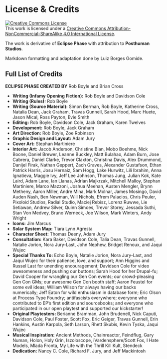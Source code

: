 # License & Credits

<a rel="license" href="http://creativecommons.org/licenses/by-nc-sa/4.0/"><img alt="Creative Commons License" style="border-width:0" src="https://i.creativecommons.org/l/by-nc-sa/4.0/88x31.png" /></a><br />
This work is licensed under a <a rel="license" href="http://creativecommons.org/licenses/by-nc-sa/4.0/">Creative Commons Attribution-NonCommercial-ShareAlike 4.0 International License</a>.

The work is derivative of **Eclipse Phase** with attribution to **Posthuman Studios**.

Markdown formatting and adaptation done by Luiz Borges Gomide.

## Full List of Credits

**ECLIPSE PHASE CREATED BY** Rob Boyle and Brian Cross

<div class="stat-list">

- **Writing (Infamy Opening Fiction):** Rob Boyle and Davidson Cole
- **Writing (Rules):** Rob Boyle
- **Writing (Source Material):** Simon Berman, Rob Boyle, Katherine Cross, Natalia Dean, Jack Graham, Travas Gunnell, Sarah Hood, Marc Huete, Jason Mical, Ross Payton, Evie Smith
- **Editing:** Rob Boyle, Davidson Cole, Jack Graham, Karen Twelves
- **Development:** Rob Boyle, Jack Graham
- **Art Direction:** Rob Boyle, Zoe Robinson
- **Graphic Design and Layout:** Adam Jury
- **Cover Art:** Stephan Martiniere
- **Interior Art:** Jacob Anderson, Christine Bian, Mobo Boehme, Nick Boone, Daniel Brewer, Leanne Buckley, Matt Bulahao, Adam Burn, Jose Cabrera, Daniel Clarke, Trevor Claxton, Christina Davis, Alex Drummond, Danijel Firak, Nathan Geppert, Zach Graves, Alexander Gustafson, Ethan Patrick Harris, Josu Hernaiz, Sam Hogg, Lake Hurwitz, Lili Ibrahim, Anna Ignatieva, Maggie Ivy, Jeff Lee Johnson, Thomas Jung, Julian Kok, Kate Laird, Adam Lane, Ian Llanas, Adrian Majkrzak, Mitchell Malloy, Stephan Martiniere, Marco Mazzoni, Joshua Meehan, Austen Mengler, Brynn Metheny, Aaron Miller, Andre Mina, Mark Molnar, James Mosingo, David Auden Nash, Ben Newman, Will Nichols, Efrem Palacios, Chris Peuler, Pixoloid Studios, Radial Studio, Maciej Rebisz, Lorenz Ruwwe, Lie Setiawan, Andrew Silver, Quinn Simoes, Trevor Storey, Jessada Suthi, Stan Von Medvey, Bruno Werneck, Joe Wilson, Mark Winters, Andy Wright
- **Icons:** Jim Marcus
- **Solar System Map:** Tiara Lynn Agresta
- **Character Sheet:** Thomas Deeny, Adam Jury
- **Consultation:** Kara Baker, Davidson Cole, Talia Dean, Travas Gunnell, Natalie Jorion, Nora Jury-Last, John Nephew, Bridget Renoux, and Jaqui Wujec
- **Special Thanks To:** Echo Boyle, Natalie Jorion, Nora Jury-Last, and Jaqui Wujec for their patience, love, and support; Ann Higgins and Russel Last for unending encouragement; Davidson Cole for video awesomeness and pushing our buttons; Sarah Hood for her Drupal-fu; David Cooper for wrangling our Gen Con events; our crowd-pleasing Gen Con GMs; our awesome Gen Con booth staff; Aaron Feustel for some evil ideas; William Wilson for always having our backs numerically; Jeff Eaton for wild enthusiasm in database form; Eric Olson at Process Type Foundry; antifascists everywhere; everyone who contributed to EP’s first edition and sourcebooks; and everyone who participated in our open playtest and supported our kickstarter!
- **Original Playtesters:** Berianne Bramman, John Brudenell, Nick Caputi, Davidson Cole, Paul Foster, Scott Fox, Eric Geiger, Travas Gunnell, Erin Hankins, Austin Karpola, Seth Larson, Rhett Skubis, Kevin Tyska, Jaqui Wujec
- **Musical Inspiration:** Ancient Methods, Chainreactor, Feindflug, Gary Numan, Holon, Holy Grin, Iszoloscope, iVardensphere/Scott Fox, I Hate Models, Mlada Fronta, My Life with the Thrill Kill Kult, Stendeck
- **Dedication:** Nancy C. Cole, Richard F. Jury, and Jeff Mackintosh

</div>
